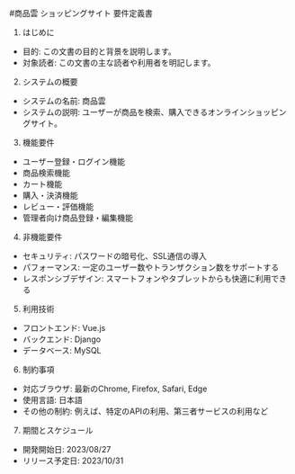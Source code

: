 #商品雲 ショッピングサイト 要件定義書

1. はじめに
- 目的: この文書の目的と背景を説明します。 
- 対象読者: この文書の主な読者や利用者を明記します。

2. システムの概要
- システムの名前: 商品雲 
- システムの説明: ユーザーが商品を検索、購入できるオンラインショッピングサイト。

3. 機能要件
- ユーザー登録・ログイン機能 
- 商品検索機能 
- カート機能 
- 購入・決済機能 
- レビュー・評価機能 
- 管理者向け商品登録・編集機能

4. 非機能要件 
- セキュリティ: パスワードの暗号化、SSL通信の導入 
- パフォーマンス: 一定のユーザー数やトランザクション数をサポートする 
- レスポンシブデザイン: スマートフォンやタブレットからも快適に利用できる

5. 利用技術
- フロントエンド: Vue.js 
- バックエンド: Django 
- データベース: MySQL

6. 制約事項
- 対応ブラウザ: 最新のChrome, Firefox, Safari, Edge 
- 使用言語: 日本語 
- その他の制約: 例えば、特定のAPIの利用、第三者サービスの利用など

7. 期間とスケジュール
- 開発開始日: 2023/08/27 
- リリース予定日: 2023/10/31
